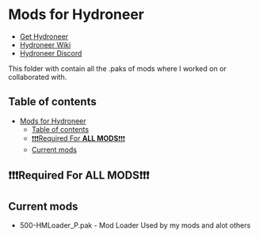 # Mods for Hydroneer

- [Get Hydroneer](https://store.steampowered.com/app/1106840/Hydroneer/)
- [Hydroneer Wiki](https://bridgepour.com/)
- [Hydroneer Discord](https://discord.gg/hydroneer)

This folder with contain all the .paks of mods where I worked on or collaborated with.

## Table of contents

- [Mods for Hydroneer](#mods-for-hydroneer)
  - [Table of contents](#table-of-contents)
  - [❗❗❗Required For **ALL MODS**❗❗❗](#required-for-all-mods)
  - [Current mods](#current-mods)

## ❗❗❗Required For **ALL MODS**❗❗❗

## Current mods

- 500-HMLoader_P.pak - Mod Loader Used by my mods and alot others